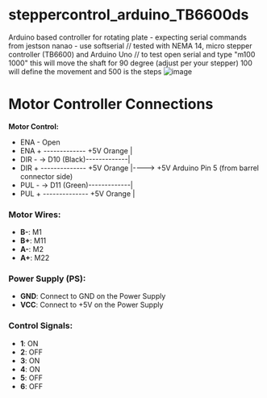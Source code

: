 # steppercontrol_arduino_TB6600ds
Arduino based controller for rotating plate - expecting serial commands from jestson nanao - use softserial  // tested with NEMA 14, micro stepper controller (TB6600) and Arduino Uno  // to test open serial and type "m100 1000" this will move the shaft for 90 degree (adjust per your stepper) 100 will define  the movement and 500 is the steps
![image](https://github.com/andyshahbazian/steppercontrol_arduino_TB6600ds/assets/16087670/2ff29e59-f850-452e-9c7e-04399ac37945)
# Motor Controller Connections

**Motor Control:**
- ENA - Open
- ENA + -------------       +5V Orange |
- DIR - -> D10 (Black)-------------|
- DIR + --------------       +5V Orange  |----> +5V Arduino Pin 5 (from barrel connector side)
- PUL - -> D11 (Green)-------------|
- PUL + --------------       +5V Orange |


### Motor Wires:

- **B-**: M1
- **B+**: M11
- **A-**: M2
- **A+**: M22

### Power Supply (PS):

- **GND**: Connect to GND on the Power Supply
- **VCC**: Connect to +5V on the Power Supply

### Control Signals:

- **1**: ON
- **2**: OFF
- **3**: ON
- **4**: ON
- **5**: OFF
- **6**: OFF





